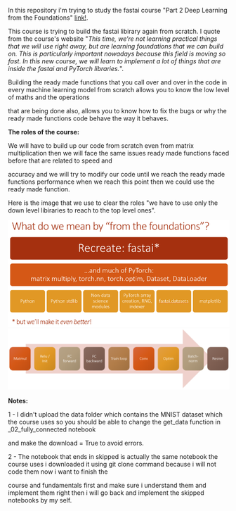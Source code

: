 In this repository i'm trying to study the fastai course "Part 2 Deep Learning from the Foundations" [link!](https://course19.fast.ai/part2).

This course is trying to build the fastai libirary again from scratch. I quote from the course's website "_This time, we’re not learning practical things that we will use right 
away, but are learning foundations that we can build on. This is particularly important nowadays because this field is moving so fast. In this new course, we will learn to 
implement a lot of things that are inside the fastai and PyTorch libraries._".

Building the ready made functions that you call over and over in the code in every machine learning model from scratch allows you to know the low level of maths and the operations 

that are being done also, allows you to know how to fix the bugs or why the ready made functions code behave the way it behaves.

**The roles of the course:**

We will have to build up our code from scratch even from matrix multiplication then we will face the same issues ready made functions faced before that are related to speed and

accuracy and we will try to modify our code until we reach the ready made functions performance when we reach this point then we could use the ready made function.

Here is the image that we use to clear the roles "we have to use only the down level libiraries to reach to the top level ones".

<p float="left">
  <img src="images/2_foundations (1).jpg"/>
  <img src="images/5_cnn.jpg"/> 
</p>

**Notes:**

1 - I didn't upload the data folder which contains the MNIST dataset which the course uses so you should be able to change the get_data function in _02_fully_connected notebook 

and make the download = True to avoid errors. 

2 - The notebook that ends in skipped is actually the same notebook the course uses i downloaded it using git clone command because i will not code them now i want to finish the 

course and fundamentals first and make sure i understand them and implement them right then i will go back and implement the skipped notebooks by my self.
